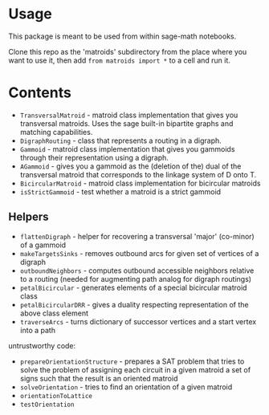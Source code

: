 # Usage

This package is meant to be used from within sage-math notebooks.

Clone this repo as the 'matroids' subdirectory from the place where you want to use it, then add
`from matroids import *` to a cell and run it.

# Contents

* `TransversalMatroid` - matroid class implementation that gives you transversal matroids. Uses the sage built-in bipartite graphs and matching capabilities.
* `DigraphRouting` - class that represents a routing in a digraph.
* `Gammoid` - matroid class implementation that gives you gammoids through their representation using a digraph.
* `AGammoid` - gives you a gammoid as the (deletion of the) dual of the transversal matroid that corresponds to the linkage system of D onto T.
* `BicircularMatroid` - matroid class implementation for bicircular matroids
* `isStrictGammoid` - test whether a matroid is a strict gammoid

## Helpers
* `flattenDigraph` - helper for recovering a transversal 'major' (co-minor) of a gammoid
* `makeTargetsSinks` - removes outbound arcs for given set of vertices of a digraph
* `outboundNeighbors` - computes outbound accessible neighbors relative to a routing (needed for augmenting path analog for digraph routings)
* `petalBicircular` - generates elements of a special bicircular matroid class
* `petalBicircularDRR` - gives a duality respecting representation of the above class element
* `traverseArcs` - turns dictionary of successor vertices and a start vertex into a path

untrustworthy code:

* `prepareOrientationStructure` - prepares a SAT problem that tries to solve the problem of assigning each circuit in a given matroid a set of signs such that the result is an oriented matroid
* `solveOrientation` - tries to find an orientation of a given matroid
* `orientationToLattice`
* `testOrientation`